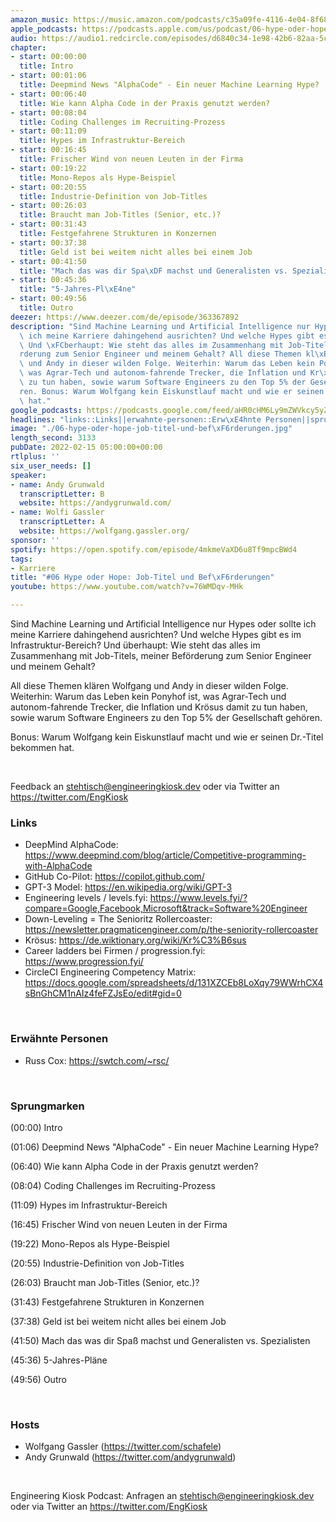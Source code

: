 ```yaml
---
amazon_music: https://music.amazon.com/podcasts/c35a09fe-4116-4e04-8f68-77d61b112e46/episodes/5b15a5fb-c4d0-4224-8be2-af96930828d8/engineering-kiosk-06-hype-oder-hope-job-titel-und-bef%C3%B6rderungen
apple_podcasts: https://podcasts.apple.com/us/podcast/06-hype-oder-hope-job-titel-und-bef%C3%B6rderungen/id1603082924?i=1000551119949
audio: https://audio1.redcircle.com/episodes/d6840c34-1e98-42b6-82aa-5cb76b200fa6/stream.mp3
chapter:
- start: 00:00:00
  title: Intro
- start: 00:01:06
  title: Deepmind News "AlphaCode" - Ein neuer Machine Learning Hype?
- start: 00:06:40
  title: Wie kann Alpha Code in der Praxis genutzt werden?
- start: 00:08:04
  title: Coding Challenges im Recruiting-Prozess
- start: 00:11:09
  title: Hypes im Infrastruktur-Bereich
- start: 00:16:45
  title: Frischer Wind von neuen Leuten in der Firma
- start: 00:19:22
  title: Mono-Repos als Hype-Beispiel
- start: 00:20:55
  title: Industrie-Definition von Job-Titles
- start: 00:26:03
  title: Braucht man Job-Titles (Senior, etc.)?
- start: 00:31:43
  title: Festgefahrene Strukturen in Konzernen
- start: 00:37:38
  title: Geld ist bei weitem nicht alles bei einem Job
- start: 00:41:50
  title: "Mach das was dir Spa\xDF machst und Generalisten vs. Spezialisten"
- start: 00:45:36
  title: "5-Jahres-Pl\xE4ne"
- start: 00:49:56
  title: Outro
deezer: https://www.deezer.com/de/episode/363367892
description: "Sind Machine Learning und Artificial Intelligence nur Hypes oder sollte\
  \ ich meine Karriere dahingehend ausrichten? Und welche Hypes gibt es im Infrastruktur-Bereich?\
  \ Und \xFCberhaupt: Wie steht das alles im Zusammenhang mit Job-Titels, meiner Bef\xF6\
  rderung zum Senior Engineer und meinem Gehalt? All diese Themen kl\xE4ren Wolfgang\
  \ und Andy in dieser wilden Folge. Weiterhin: Warum das Leben kein Ponyhof ist,\
  \ was Agrar-Tech und autonom-fahrende Trecker, die Inflation und Kr\xF6sus damit\
  \ zu tun haben, sowie warum Software Engineers zu den Top 5% der Gesellschaft geh\xF6\
  ren. Bonus: Warum Wolfgang kein Eiskunstlauf macht und wie er seinen Dr.-Titel bekommen\
  \ hat."
google_podcasts: https://podcasts.google.com/feed/aHR0cHM6Ly9mZWVkcy5yZWRjaXJjbGUuY29tLzBlY2ZkZmQ3LWZkYTEtNGMzZC05NTE1LTQ3NjcyN2Y5ZGY1ZQ/episode/ZWJkNDBlZDgtNWE5OC00OTIxLWE2YjItMWJmNmE2ODE4YjUx?sa=X&ved=0CAUQkfYCahcKEwi4xMSxj4L4AhUAAAAAHQAAAAAQNQ
headlines: "links::Links||erwahnte-personen::Erw\xE4hnte Personen||sprungmarken::Sprungmarken||hosts::Hosts"
image: "./06-hype-oder-hope-job-titel-und-bef\xF6rderungen.jpg"
length_second: 3133
pubDate: 2022-02-15 05:00:00+00:00
rtlplus: ''
six_user_needs: []
speaker:
- name: Andy Grunwald
  transcriptLetter: B
  website: https://andygrunwald.com/
- name: Wolfi Gassler
  transcriptLetter: A
  website: https://wolfgang.gassler.org/
sponsor: ''
spotify: https://open.spotify.com/episode/4mkmeVaXD6u8Tf9mpcBWd4
tags:
- Karriere
title: "#06 Hype oder Hope: Job-Titel und Bef\xF6rderungen"
youtube: https://www.youtube.com/watch?v=76WMDqv-MHk

---
```

<p>Sind Machine Learning und Artificial Intelligence nur Hypes oder sollte ich meine Karriere dahingehend ausrichten? Und welche Hypes gibt es im Infrastruktur-Bereich? Und überhaupt: Wie steht das alles im Zusammenhang mit Job-Titels, meiner Beförderung zum Senior Engineer und meinem Gehalt?</p><p>All diese Themen klären Wolfgang und Andy in dieser wilden Folge. Weiterhin: Warum das Leben kein Ponyhof ist, was Agrar-Tech und autonom-fahrende Trecker, die Inflation und Krösus damit zu tun haben, sowie warum Software Engineers zu den Top 5% der Gesellschaft gehören.</p><p>Bonus: Warum Wolfgang kein Eiskunstlauf macht und wie er seinen Dr.-Titel bekommen hat.</p><p><br></p><p>Feedback an <a href="mailto:stehtisch@engineeringkiosk.dev" rel="nofollow">stehtisch@engineeringkiosk.dev</a> oder via Twitter an <a href="https://twitter.com/EngKiosk" rel="nofollow">https://twitter.com/EngKiosk</a></p><h3 id="links">Links</h3><ul><li>DeepMind AlphaCode: <a href="https://www.deepmind.com/blog/article/Competitive-programming-with-AlphaCode" rel="nofollow">https://www.deepmind.com/blog/article/Competitive-programming-with-AlphaCode</a></li><li>GitHub Co-Pilot: <a href="https://copilot.github.com/" rel="nofollow">https://copilot.github.com/</a></li><li>GPT-3 Model: <a href="https://en.wikipedia.org/wiki/GPT-3" rel="nofollow">https://en.wikipedia.org/wiki/GPT-3</a></li><li>Engineering levels / levels.fyi: <a href="https://www.levels.fyi/?compare=Google%2CFacebook%2CMicrosoft&track=Software+Engineer" rel="nofollow">https://www.levels.fyi/?compare=Google,Facebook,Microsoft&amp;track=Software%20Engineer</a></li><li>Down-Leveling = The Senioritz Rollercoaster: <a href="https://newsletter.pragmaticengineer.com/p/the-seniority-rollercoaster" rel="nofollow">https://newsletter.pragmaticengineer.com/p/the-seniority-rollercoaster</a></li><li>Krösus: <a href="https://de.wiktionary.org/wiki/Kr%C3%B6sus" rel="nofollow">https://de.wiktionary.org/wiki/Kr%C3%B6sus</a></li><li>Career ladders bei Firmen / progression.fyi: <a href="https://www.progression.fyi/" rel="nofollow">https://www.progression.fyi/</a></li><li>CircleCI Engineering Competency Matrix: <a href="https://docs.google.com/spreadsheets/d/131XZCEb8LoXqy79WWrhCX4sBnGhCM1nAIz4feFZJsEo/edit#gid=0" rel="nofollow">https://docs.google.com/spreadsheets/d/131XZCEb8LoXqy79WWrhCX4sBnGhCM1nAIz4feFZJsEo/edit#gid=0</a></li></ul><p><br></p><h3 id="erwahnte-personen">Erwähnte Personen</h3><ul><li>Russ Cox: <a href="https://swtch.com/~rsc/" rel="nofollow">https://swtch.com/~rsc/</a></li></ul><p><br></p><h3 id="sprungmarken">Sprungmarken</h3><p>(00:00) Intro</p><p>(01:06) Deepmind News &#34;AlphaCode&#34; - Ein neuer Machine Learning Hype?</p><p>(06:40) Wie kann Alpha Code in der Praxis genutzt werden?</p><p>(08:04) Coding Challenges im Recruiting-Prozess</p><p>(11:09) Hypes im Infrastruktur-Bereich</p><p>(16:45) Frischer Wind von neuen Leuten in der Firma</p><p>(19:22) Mono-Repos als Hype-Beispiel</p><p>(20:55) Industrie-Definition von Job-Titles</p><p>(26:03) Braucht man Job-Titles (Senior, etc.)?</p><p>(31:43) Festgefahrene Strukturen in Konzernen</p><p>(37:38) Geld ist bei weitem nicht alles bei einem Job</p><p>(41:50) Mach das was dir Spaß machst und Generalisten vs. Spezialisten</p><p>(45:36) 5-Jahres-Pläne</p><p>(49:56) Outro</p><p><br></p><h3 id="hosts">Hosts</h3><ul><li>Wolfgang Gassler (<a href="https://twitter.com/schafele" rel="nofollow">https://twitter.com/schafele</a>)</li><li>Andy Grunwald (<a href="https://twitter.com/andygrunwald" rel="nofollow">https://twitter.com/andygrunwald</a>)</li></ul><p><br></p><p>Engineering Kiosk Podcast: Anfragen an <a href="mailto:stehtisch@engineeringkiosk.dev" rel="nofollow">stehtisch@engineeringkiosk.dev</a> oder via Twitter an <a href="https://twitter.com/EngKiosk" rel="nofollow">https://twitter.com/EngKiosk</a> </p>